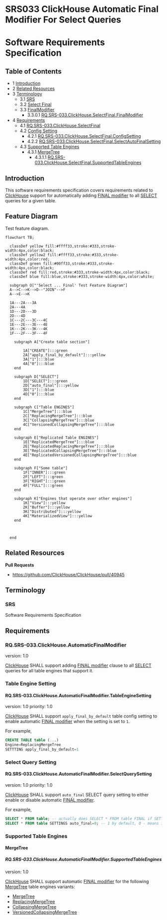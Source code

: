 # SRS033 ClickHouse Automatic Final Modifier For Select Queries
# Software Requirements Specification

## Table of Contents

* 1 [Introduction](#introduction)
* 2 [Related Resources](#related-resources)
* 3 [Terminology](#terminology)
  * 3.1 [SRS](#srs)
  * 3.2 [Select Final](#select-final)
  * 3.3 [FinalModifier](#finalmodifier)
      * 3.3.0.1 [RQ.SRS-033.ClickHouse.SelectFinal.FinalModifier](#rqsrs-033clickhouseselectfinalfinalmodifier)
* 4 [Requirements](#requirements)
  * 4.1 [RQ.SRS-033.ClickHouse.SelectFinal](#rqsrs-033clickhouseselectfinal)
  * 4.2 [Config Setting](#config-setting)
    * 4.2.1 [RQ.SRS-033.ClickHouse.SelectFinal.ConfigSetting](#rqsrs-033clickhouseselectfinalconfigsetting)
    * 4.2.2 [RQ.SRS-033.ClickHouse.SelectFinal.SelectAutoFinalSetting](#rqsrs-033clickhouseselectfinalselectautofinalsetting)
  * 4.3 [Supported Table Engines](#supported-table-engines)
    * 4.3.1 [MergeTree](#mergetree)
      * 4.3.1.1 [RQ.SRS-033.ClickHouse.SelectFinal.SupportedTableEngines](#rqsrs-033clickhouseselectfinalsupportedtableengines)

## Introduction

This software requirements specification covers requirements related to [ClickHouse] support for automatically
adding [FINAL modifier] to all [SELECT] queries for a given table.

## Feature Diagram

Test feature diagram.

```mermaid
flowchart TB;

  classDef yellow fill:#ffff33,stroke:#333,stroke-width:4px,color:black;
  classDef yellow2 fill:#ffff33,stroke:#333,stroke-width:4px,color:red;
  classDef green fill:#00ff33,stroke:#333,stroke-width:4px,color:black;
  classDef red fill:red,stroke:#333,stroke-width:4px,color:black;
  classDef blue fill:blue,stroke:#333,stroke-width:4px,color:white;
  
  subgraph O["'Select ... Final' Test Feature Diagram"]
  A-->C-->K-->D--"JOIN"-->F
  A-->E-->K

  1A---2A---3A
  2A---4A
  1D---2D---3D
  2D---4D
  1C---2C---3C---4C
  1E---2E---3E---4E
  1K---2K---3K---4K
  1F---2F---3F---4F
  
    subgraph A["Create table section"]

        1A["CREATE"]:::green
        2A["apply_final_by_default"]:::yellow
        3A["1"]:::blue
        4A["0"]:::blue
    end
    
    subgraph D["SELECT"]
        1D["SELECT"]:::green
        2D["auto_final"]:::yellow
        3D["1"]:::blue
        4D["0"]:::blue
    end
    
    subgraph C["Table ENGINES"]
        1C["MergeTree"]:::blue
        2C["ReplacingMergeTree"]:::blue
        3C["CollapsingMergeTree"]:::blue
        4C["VersionedCollapsingMergeTree"]:::blue
    end
    
    subgraph E["Replicated Table ENGINES"]
        1E["ReplicatedMergeTree"]:::blue
        2E["ReplicatedReplacingMergeTree"]:::blue
        3E["ReplicatedCollapsingMergeTree"]:::blue
        4E["ReplicatedVersionedCollapsingMergeTree"]:::blue
    end
      
    subgraph F["Some table"]
        1F["INNER"]:::green
        2F["LEFT"]:::green
        3F["RIGHT"]:::green
        4F["FULL"]:::green
    end
    
    subgraph K["Engines that operate over other engines"]
        1K["View"]:::yellow
        2K["Buffer"]:::yellow
        3K["Distributed"]:::yellow
        4K["MaterializedView"]:::yellow
    end

    

  end
```

## Related Resources

**Pull Requests**

* https://github.com/ClickHouse/ClickHouse/pull/40945

## Terminology

### SRS

Software Requirements Specification

## Requirements

### RQ.SRS-033.ClickHouse.AutomaticFinalModifier
version: 1.0

[ClickHouse] SHALL support adding [FINAL modifier] clause to all [SELECT] queries
for all table engines that support it.

### Table Engine Setting

#### RQ.SRS-033.ClickHouse.AutomaticFinalModifier.TableEngineSetting
version: 1.0 priority: 1.0

[ClickHouse] SHALL support `apply_final_by_default` table config setting to enable automatic [FINAL modifier]
when the setting is set to `1`.

For example,

```sql
CREATE TABLE table (...)
Engine=ReplacingMergeTree
SETTTING apply_final_by_default=1
```

### Select Query Setting

#### RQ.SRS-033.ClickHouse.AutomaticFinalModifier.SelectQuerySetting
version: 1.0 priority: 1.0

[ClickHouse] SHALL support `auto_final` SELECT query setting to either enable or disable automatic [FINAL modifier].

For example,

```sql
SELECT * FROM table; -- actually does SELECT * FROM table FINAL if SETTTING apply_final_by_default=1
SELECT * FROM table SETTINGS auto_final=0; -- 1 by default, 0 - means ignore apply_final_by_default from merge tree.
```

### Supported Table Engines

#### MergeTree

##### RQ.SRS-033.ClickHouse.AutomaticFinalModifier.SupportedTableEngines
version: 1.0

[ClickHouse] SHALL support automatic [FINAL modifier] for the following [MergeTree] table engines variants:

* [MergeTree]
* [ReplacingMergeTree]
* [CollapsingMergeTree]
* [VersionedCollapsingMergeTree]


[SRS]: #srs
[SELECT]: https://clickhouse.com/docs/en/sql-reference/statements/select/
[MergeTree]: https://clickhouse.com/docs/en/engines/table-engines/mergetree-family/mergetree/
[ReplacingMergeTree]: https://clickhouse.com/docs/en/engines/table-engines/mergetree-family/replacingmergetree
[CollapsingMergeTree]: https://clickhouse.com/docs/en/engines/table-engines/mergetree-family/collapsingmergetree
[VersionedCollapsingMergeTree]: https://clickhouse.com/docs/en/engines/table-engines/mergetree-family/versionedcollapsingmergetree
[FINAL modifier]: https://clickhouse.com/docs/en/sql-reference/statements/select/from/#final-modifier
[ClickHouse]: https://clickhouse.com

